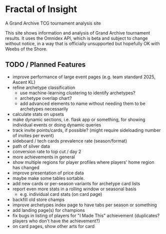 # Fractal of Insight
A Grand Archive TCG tournament analysis site

This site shows information and analysis of Grand Archive tournament results. It uses the Omnidex API, which is beta and subject to change without notice, in a way that is officially unsupported but hopefully OK with Weebs of the Shore.

## TODO / Planned Features

- improve performance of large event pages (e.g. team standard 2025, Ascent KL)
- refine archetype classification
    - use machine-learning clustering to identify archetypes?
    - archetype overlap chart?
    - add advanced elements to name without needing them to be archetypes necessarily
- calculate stats on upsets
- make dynamic sections, i.e. flask app or something, for showing individual events or doing dynamic queries
- track invite points/cards, if possible? (might require sideloading number of invites per event)
- sideboard / tech cards prevalence rate (season/format)
- path of silver data
- conversion rate to top cut / day 2
- more achievements in general
- show multiple regions for player profiles where players' home region has changed
- improve presentation of price data
- maybe make some tables sortable.
- add new cards or per-season variants for archetype card lists
- report even more stats in a rolling window or seasonal basis
    - e.g. individual card stats (on card page)
- backfill old store champs
- improve archetypes index page to have tabs per season or something
- add landing page(s) for champions
- fix bugs in listing of players for "I Made This" achievement (duplicates? players who don't have the achievement?)
- on card pages, show other arts for card
